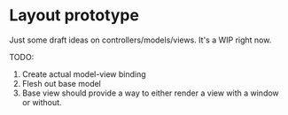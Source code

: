 # Layout prototype
Just some draft ideas on controllers/models/views.  It's a WIP right now.

TODO:
1. Create actual model-view binding
2. Flesh out base model
3. Base view should provide a way to either render a view with a window or without.
